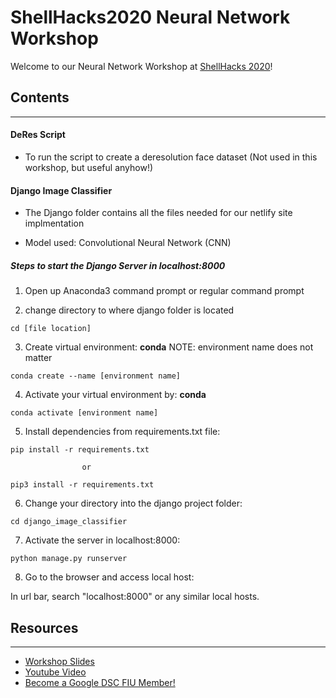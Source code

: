 # ShellHacks2020 Neural Network Workshop

Welcome to our Neural Network Workshop at [ShellHacks 2020](https://shellhacks.net/)!

## Contents
---
  #### DeRes Script
  - To run the script to create a deresolution face dataset (Not used in this workshop, but useful anyhow!)
  
  #### Django Image Classifier
  
  - The Django folder contains all the files needed for our netlify site implmentation
  
  - Model used: Convolutional Neural Network (CNN)
    
##### Steps to start the Django Server in localhost:8000
    
  1. Open up Anaconda3 command prompt or regular command prompt
  
  2. change directory to where django folder is     located
  ```
  cd [file location]
  ```
  
  3. Create virtual environment:
  **conda**
  NOTE: environment name does not matter
  ```
  conda create --name [environment name]
  ```
      
  4. Activate your virtual environment by:
  **conda**
  ```
  conda activate [environment name]
  ```
      
  5. Install dependencies from requirements.txt file:
  ```
  pip install -r requirements.txt
  
                  or
  
  pip3 install -r requirements.txt
  ```
      
  6. Change your directory into the django project folder:
      
  ```
  cd django_image_classifier
  ```
      
  7. Activate the server in localhost:8000:
  ```
  python manage.py runserver
  ```
      
  8. Go to the browser and access local host:
  <p>In url bar, search "localhost:8000" or any similar local hosts.</p>
      

## Resources
---

- [Workshop Slides](https://docs.google.com/presentation/d/1a0WRuEHIr7HNCJbs-l3ocstHtAtfSL8GbBNvRIgH0lU/edit#slide=id.g96c15fa444_1_3)
- [Youtube Video](https://www.youtube.com/watch?v=N7V_5FmjOug&feature=youtu.be&t=438)
- [Become a Google DSC FIU Member!](https://go.fiu.edu/dscsignup)

